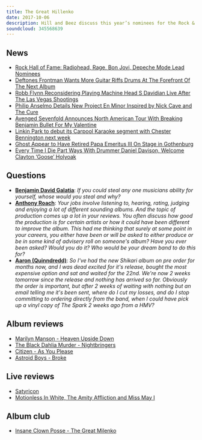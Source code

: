 ```yaml
---
title: The Great Hillenko
date: 2017-10-06
description: Hill and Beez discuss this year’s nominees for the Rock & Roll Hall of Fame, they discuss Chino Moreno’s plans for the next Deftones album, as well as their thoughts on Robb Flynn’s idea to retire Davidian from Machine Head’s live shows, followed by reviews of new albums from Marilyn Manson, Black Dahlia Murder, Citizen and Astroid Boys, and Album Club this week is on the Insane Clown Posse’s breakthrough album The Great Milenko.
soundcloud: 345568639
---
```


## News

- [Rock Hall of Fame: Radiohead, Rage, Bon Jovi, Depeche Mode Lead Nominees](http://www.rollingstone.com/music/news/rock-hall-of-fame-radiohead-rage-bon-jovi-lead-nominees-w507052)
- [Deftones Frontman Wants More Guitar Riffs Drums At The Forefront Of The Next Album](http://www.metalinjection.net/latest-news/deftones-frontman-wants-more-guitar-riffs-drums-at-the-forefront-of-the-next-album)
- [Robb Flynn Reconsidering Playing Machine Head S Davidian Live After The Las Vegas Shootings](http://www.metalinjection.net/latest-news/robb-flynn-reconsidering-playing-machine-heads-davidian-live-after-the-las-vegas-shootings)
- [Philip Anselmo Details New Project En Minor Inspired by Nick Cave and The Cure](http://loudwire.com/philip-anselmo-en-minor-post-punk-2017/)
- [Avenged Sevenfold Announces North American Tour With Breaking Benjamin Bullet For My Valentine](http://www.blabbermouth.net/news/avenged-sevenfold-announces-north-american-tour-with-breaking-benjamin-bullet-for-my-valentine/)
- [Linkin Park to debut its Carpool Karaoke segment with Chester Bennington next week](https://9to5mac.com/2017/10/05/linkin-park-chester-bennington-carpool-karaoke/)
- [Ghost Appear to Have Retired Papa Emeritus III On Stage in Gothenburg](https://music.mxdwn.com/2017/10/02/news/ghost-appear-to-have-retired-papa-emeritus-iii-on-stage-in-gothenburg/)
- [Every Time I Die Part Ways With Drummer Daniel Davison, Welcome Clayton ‘Goose’ Holyoak](http://loudwire.com/every-time-i-die-part-ways-drummer-daniel-davison-welcome-goose-holyoak/)

## Questions

- **[Benjamin David Galatia](https://www.facebook.com/thatsnotmetalpodcast/posts/2186345761591956?comment_id=2186363948256804&comment_tracking=%7B%22tn%22%3A%22R9%22%7D)**: *If you could steal any one musicians ability for yourself, whose would you steal and why?*
- **[Anthony Roach](https://www.facebook.com/thatsnotmetalpodcast/posts/2186345761591956?comment_id=2186374431589089&comment_tracking=%7B%22tn%22%3A%22R9%22%7D)**: *Your jobs involve listening to, hearing, rating, judging and enjoying a lot of different sounding albums. And the topic of production comes up a lot in your reviews. You often discuss how good the production is for certain artists or how it could have been different to improve the album. This had me thinking that surely at some point in your careers, you either have been or will be asked to either produce or be in some kind of advisery roll on someone's album? Have you ever been asked? Would you do it? Who would be your dream band to do this for?*
- **[Aaron (Quinndredd)](https://twitter.com/Quinndredd/status/916020872296755201)**: *So I've had the new Shikari album on pre order for months now, and I was dead excited for it's release, bought the most expensive option and sat and waited for the 22nd. We're now 2 weeks tomorrow since the release and nothing has arrived so far. Obviously the order is important, but after 2 weeks of waiting with nothing but an email telling me it's been sent, where do I cut my losses, and do I stop committing to ordering directly from the band, when I could have pick up a vinyl copy of The Spark 2 weeks ago from a HMV?*

## Album reviews

- [Marilyn Manson - Heaven Upside Down](https://itunes.apple.com/gb/album/heaven-upside-down/id1276407683)
- [The Black Dahlia Murder - Nightbringers](https://itunes.apple.com/gb/album/nightbringers/id1267514262)
- [Citizen - As You Please](https://itunes.apple.com/gb/album/as-you-please/id1254641378)
- [Astroid Boys - Broke](https://itunes.apple.com/gb/album/broke/id1265168323)

## Live reviews

- [Satyricon](https://www.songkick.com/concerts/29659209-satyricon-at-heaven)
- [Motionless In White, The Amity Affliction and Miss May I](https://www.songkick.com/concerts/30969429-motionless-in-white-at-novo-by-microsoft)

## Album club

- [Insane Clown Posse - The Great Milenko](https://itunes.apple.com/gb/album/the-great-milenko/id14449994)
